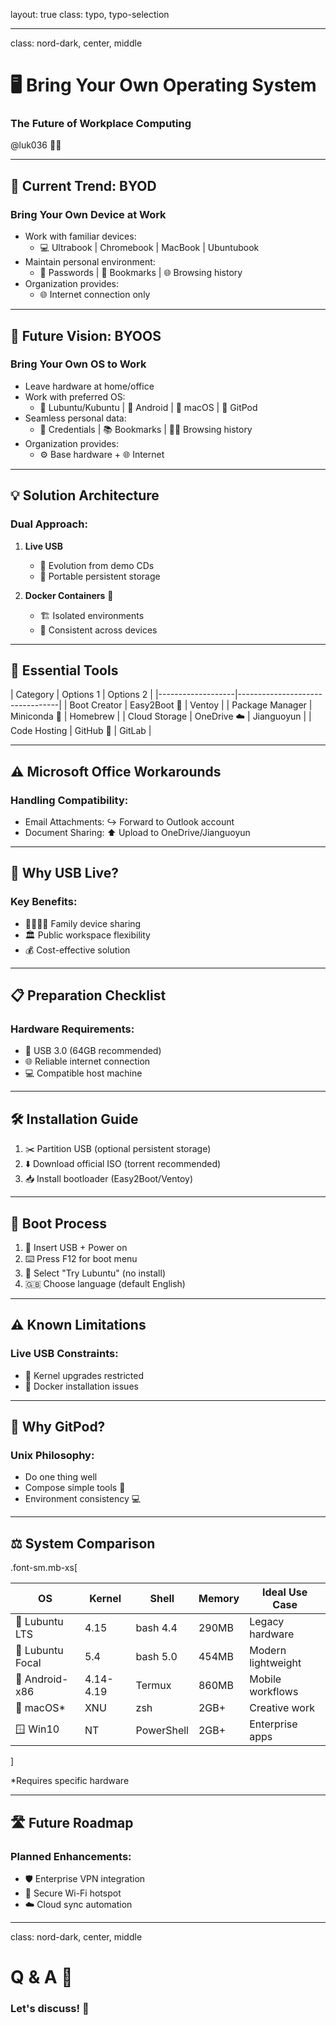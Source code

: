 layout: true
class: typo, typo-selection

---

class: nord-dark, center, middle

# 🖥️ Bring Your Own Operating System
### The Future of Workplace Computing

@luk036 👨‍💻

---

## 🔄 Current Trend: BYOD

### Bring Your Own Device at Work
- Work with familiar devices:
  - 💻 Ultrabook | Chromebook | MacBook | Ubuntubook
- Maintain personal environment:
  - 🔑 Passwords | 📑 Bookmarks | 🌐 Browsing history
- Organization provides:
  - 🌐 Internet connection only

---

## 🚀 Future Vision: BYOOS

### Bring Your Own OS to Work
- Leave hardware at home/office
- Work with preferred OS:
  - 🐧 Lubuntu/Kubuntu | 🤖 Android | 🍎 macOS | 🍑 GitPod
- Seamless personal data:
  - 🔐 Credentials | 📚 Bookmarks | 🕵️‍♂️ Browsing history
- Organization provides:
  - ⚙️ Base hardware + 🌐 Internet

---

## 💡 Solution Architecture

### Dual Approach:
1. **Live USB**
   - 📀 Evolution from demo CDs
   - 💾 Portable persistent storage

2. **Docker Containers** 🐳
   - 🏗️ Isolated environments
   - 🔄 Consistent across devices

---

## 🧰 Essential Tools

| Category          | Options 1    | Options 2        |
|-------------------|---------------------------------|
| Boot Creator      | Easy2Boot 📌 | Ventoy           |
| Package Manager   | Miniconda 🐍 | Homebrew         |
| Cloud Storage     | OneDrive ☁️  | Jianguoyun       |
| Code Hosting      | GitHub 🐙    | GitLab           |

---

## ⚠️ Microsoft Office Workarounds

### Handling Compatibility:
- Email Attachments:
  ↪️ Forward to Outlook account
- Document Sharing:
  ⬆️ Upload to OneDrive/Jianguoyun

---

## 💭 Why USB Live?

### Key Benefits:
- 👨‍👩‍👧‍👦 Family device sharing
- 🏛️ Public workspace flexibility
- 💰 Cost-effective solution

---

## 📋 Preparation Checklist

### Hardware Requirements:
- 💾 USB 3.0 (64GB recommended)
- 🌐 Reliable internet connection
- 💻 Compatible host machine

---

## 🛠️ Installation Guide

1. ✂️ Partition USB (optional persistent storage)
2. ⬇️ Download official ISO (torrent recommended)
3. 📥 Install bootloader (Easy2Boot/Ventoy)

---

## 🔄 Boot Process

1. 🔌 Insert USB + Power on
2. ⌨️ Press F12 for boot menu
3. 🐧 Select "Try Lubuntu" (no install)
4. 🇬🇧 Choose language (default English)

---

## ⚠️ Known Limitations

### Live USB Constraints:
- 🚫 Kernel upgrades restricted
- 🐳 Docker installation issues

---

## 🍑 Why GitPod?

### Unix Philosophy:
- Do one thing well
- Compose simple tools 🔗
- Environment consistency 💻

---

## ⚖️ System Comparison

.font-sm.mb-xs[

| OS                  | Kernel     | Shell       | Memory  | Ideal Use Case       |
|---------------------|-----------|------------|---------|---------------------|
| 🐧 Lubuntu LTS      | 4.15      | bash 4.4   | 290MB   | Legacy hardware     |
| 🦊 Lubuntu Focal    | 5.4       | bash 5.0   | 454MB   | Modern lightweight  |
| 🤖 Android-x86      | 4.14-4.19 | Termux     | 860MB   | Mobile workflows    |
| 🍎 macOS*           | XNU       | zsh        | 2GB+    | Creative work       |
| 🪟 Win10            | NT        | PowerShell | 2GB+    | Enterprise apps     |

]

*Requires specific hardware

---

## 🛣️ Future Roadmap

### Planned Enhancements:
- 🛡️ Enterprise VPN integration
- 🛜 Secure Wi-Fi hotspot
- ☁️ Cloud sync automation

---

class: nord-dark, center, middle

# Q & A 🎤

### Let's discuss! 💬
